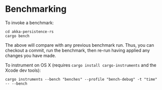 Benchmarking
===

To invoke a benchmark:

```
cd akka-persistence-rs
cargo bench
```

The above will compare with any previous benchmark run. Thus, you can checkout a commit, run the benchmark, then
re-run having applied any changes you have made.

To instrument on OS X (requires `cargo install cargo-instruments` and the Xcode dev tools):

```
cargo instruments --bench "benches" --profile "bench-debug" -t "time" -- --bench
```